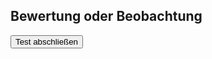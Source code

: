 <html lang="de">
<head>
<meta charset="UTF-8">
<meta name="viewport" content="width=device-width, initial-scale=1.0">
<title>Bewertung oder Beobachtung</title>
<style>
    .correct {
        color: green;
    }
    .incorrect {
        color: red;
    }
    .hidden {
        display: none;
    }
</style>
</head>
<body>
<h2>Bewertung oder Beobachtung</h2>
<div id="test-container"></div>
<button onclick="submitTest()">Test abschließen</button>
<p id="final-result"></p>

<script>
const sentences = [
    { text: "Er ist chaotisch.", correctAnswer: "bewertung", example: "Sein Schreibtisch ist mit Stapeln von ungeordneten Papieren bedeckt." },
    { text: "Sie hat den Raum betreten, ohne jemanden zu grüßen.", correctAnswer: "beobachtung", example: "" },
    { text: "Er ist faul.", correctAnswer: "bewertung", example: "Er hat von 9 Uhr morgens bis 17 Uhr abends auf der Couch gelegen." },
    { text: "Sie spricht ständig über ihre Erfolge.", correctAnswer: "bewertung", example: "Sie hat heute 3 Mal von ihrem Bestseller erzählt." },
    { text: "Er kam 20 Minuten später als verabredet zum Meeting.", correctAnswer: "beobachtung", example: "" },
    { text: "Sie ist verantwortungslos.", correctAnswer: "bewertung", example: "Sie hat gestern Abend den Schlüssel im Türschloss stecken lassen." },
    { text: "Er spricht nicht mit ihr seit ihrem Streit vor einem Monat.", correctAnswer: "beobachtung", example: "" },
    { text: "Sie hat diese Woche drei neue Kleider gekauft.", correctAnswer: "beobachtung", example: "" },
    { text: "Er ist egoistisch.", correctAnswer: "bewertung", example: "Er nahm sich die größte Portion vom Essen." },
    { text: "Sie hat gestern Nacht um 24 Uhr laute Musik gespielt, während alle anderen geschlafen haben.", correctAnswer: "beobachtung", example: "" }
];

function createTest() {
    const container = document.getElementById('test-container');
    sentences.forEach((sentence, index) => {
        const div = document.createElement('div');
        div.className = 'sentence-block';
        div.innerHTML = `
            <p>${index + 1}. ${sentence.text}</p>
            <input type="radio" id="bewertung${index}" name="choice${index}" value="bewertung">
            <label for="bewertung${index}">Bewertung</label>
            <input type="radio" id="beobachtung${index}" name="choice${index}" value="beobachtung">
            <label for="beobachtung${index}">Beobachtung</label><br>
            <button type="button" onclick="checkAnswer(${index})">Überprüfen</button>
            <p id="result${index}"></p>
            <p id="example${index}" class="hidden"></p>
        `;
        container.appendChild(div);
    });
}

function checkAnswer(index) {
    const sentence = sentences[index];
    const chosenOption = document.querySelector(`input[name="choice${index}"]:checked`);
    const result = document.getElementById(`result${index}`);
    const example = document.getElementById(`example${index}`);

    if (!chosenOption) {
        result.innerText = "Bitte wähle eine Option.";
        result.className = "";
        return;
    }

    if (chosenOption.value === sentence.correctAnswer) {
        result.innerText = "Sehe ich auch so.";
        result.className = "correct";
    } else {
        result.innerText = "Sehe ich anders.";
        result.className = "incorrect";
    }

    if (sentence.example) {
        example.innerText = `Eine mögliche Beobachtung wäre: ${sentence.example}`;
    } else {
        example.innerText = "";
    }
    example.classList.remove("hidden");
}

function submitTest() {
    const finalResult = document.getElementById("final-result");
    let score = 0;
    
    sentences.forEach((sentence, index) => {
        const chosenOption = document.querySelector(`input[name="choice${index}"]:checked`);
        if (chosenOption && chosenOption.value === sentence.correctAnswer) {
            score++;
        }
    });

    finalResult.innerText = `Bei ${score} von ${sentences.length} Antworten stimme ich dir zu.`;
}

createTest();
</script>
</body>
</html>
